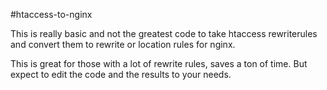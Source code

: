 #htaccess-to-nginx

This is really basic and not the greatest code to take htaccess rewriterules and convert them to rewrite or location rules for nginx. 

This is great for those with a lot of rewrite rules, saves a ton of time. But expect to edit the code and the results to your needs.


